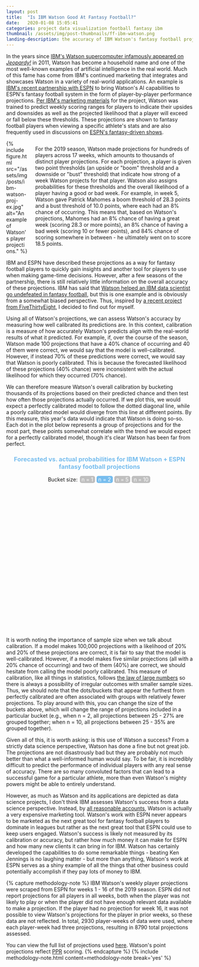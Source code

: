 ```yaml
---
layout: post
title:  "Is IBM Watson Good At Fantasy Football?"
date:   2020-01-08 15:05:41
categories: project data visualization football fantasy ibm
thumbnail: /assets/img/post-thumbnails/ff-ibm-watson.png
landing-description: the accuracy of IBM Watson's fantasy football projections
---
```


In the years since [IBM's Watson supercomputer infamously appeared on *Jeopardy!*](https://www.nytimes.com/2011/02/17/science/17jeopardy-watson.html) in 2011, Watson has become a household name and one of the most well-known examples of artificial intelligence in the real world. Much of this fame has come from IBM's continued marketing that integrates and showcases Watson in a variety of real-world applications. An example is [IBM's recent partnership with ESPN](https://www.ibm.com/sports/fantasy/) to bring Watson's AI capabilities to ESPN's fantasy football system in the form of player-by-player performance projections. [Per IBM's marketing materials](https://www.youtube.com/watch?v=uDeP5b3iKfU) for the project, Watson was trained to predict weekly scoring ranges for players to indicate their upsides and downsides as well as the projected likelihood that a player will exceed or fall below these thresholds. These projections are shown to fantasy football players when viewing a specific athlete's stats and are also frequently used in discussions on [ESPN's fantasy-driven shows](https://www.espn.com/watch/series/e2d4e77d-6242-42d3-a6db-e749751f0ef4/the-fantasy-show).

<div class='columns two'>
    <div class='column'>
        {% include figure.html src="/assets/img/posts/ibm-watson-proj-ex.jpg" alt="An example of Watson's player projections." %}
    </div>
    <div class='column'>
        <p>For the 2019 season, Watson made projections for hundreds of players across 17 weeks, which amounts to thousands of distinct player projections. For each projection, a player is given two point thresholds (an upside or "boom" threshold and a downside or "bust" threshold) that indicate how strong of a week Watson projects for that player. Watson also assigns probabilities for these thresholds and the overall likelihood of a player having a good or bad week. For example, in week 5, Watson gave Patrick Mahomes a boom threshold of 28.3 points and a bust threshold of 10.0 points, where each had an 8% chance of occurring. This means that, based on Watson's projections, Mahomes had an 8% chance of having a great week (scoring 28.3 or more points), an 8% chance of having a bad week (scoring 10 or fewer points), and 84% chance of scoring somewhere in between - he ultimately went on to score 18.5 points.</p>
    </div>
</div>

IBM and ESPN have described these projections as a way for fantasy football players to quickly gain insights and another tool for players to use when making game-time decisions. However, after a few seasons of the partnership, there is still relatively little information on the overall accuracy of these projections. IBM has said that [Watson helped an IBM data scientist go undefeated in fantasy football](https://www.ibm.com/thought-leadership/fantasy-football/index.html), but this is one example and is obviously from a somewhat biased perspective. Thus, inspired by [a recent project from FiveThirtyEight](https://projects.fivethirtyeight.com/checking-our-work/), I decided to find out for myself.

Using all of Watson's projections, we can assess Watson's accuracy by measuring how well calibrated its predictions are. In this context, calibration is a measure of how accurately Watson's predicts align with the real-world results of what it predicted. For example, if, over the course of the season, Watson made 100 projections that have a 40% chance of occurring and 40 of them were correct, we would say that the model is well-calibrated. However, if instead 70% of these predictions were correct, we would say that Watson is poorly calibrated. This is because the forecasted likelihood of these projections (40% chance) were inconsistent with the actual likelihood for which they occurred (70% chance).

We can therefore measure Watson's overall calibration by bucketing thousands of its projections based on their predicted chance and then test how often those projections actually occurred. If we plot this, we would expect a perfectly calibrated model to follow the dotted diagonal line, while a poorly calibrated model would diverge from this line at different points. By this measure, this year's data would indicate that Watson is doing so-so. Each dot in the plot below represents a group of projections and for the most part, these points somewhat correlate with the trend we would expect for a perfectly calibrated model, though it's clear Watson has been far from perfect.

<div id="d3-ff-ibm-container">
    <div id="d3-ff-ibm-title">
        <h3>Forecasted vs. actual probabilities for IBM Watson + ESPN fantasy football projections</h3>
        <p>Bucket size: <span class="bucket-button">n = 1</span><span class="bucket-button selected">n = 2</span><span class="bucket-button">n = 5</span><span class="bucket-button">n = 10</span></p>
    </div>
    <svg id="d3-ff-ibm">
    </svg>
</div>

It is worth noting the importance of sample size when we talk about calibration. If a model makes 100,000 projections with a likelihood of 20% and 20% of these projections are correct, it is fair to say that the model is well-calibrated. However, if a model makes five similar projections (all with a 20% chance of occurring) and two of them (40%) are correct, we should hesitate from calling the model poorly calibrated. This measure of calibration, like all things in statistics, follows [the law of large numbers](https://en.wikipedia.org/wiki/Law_of_large_numbers) so there is always a possibility of irregular outcomes with smaller sample sizes. Thus, we should note that the dots/buckets that appear the furthest from perfectly calibrated are often associated with groups with relatively fewer projections. To play around with this, you can change the size of the buckets above, which will change the range of projections included in a particular bucket (e.g., when n = 2, all projections between 25 - 27% are grouped together; when n = 10, all projections between 25 - 35% are grouped together).

Given all of this, it is worth asking: is this use of Watson a success? From a strictly data science perspective, Watson has done a fine but not great job. The projections are not disastrously bad but they are probably not much better than what a well-informed human would say. To be fair, it is incredibly difficult to predict the performance of individual players with any real sense of accuracy. There are so many convoluted factors that can lead to a successful game for a particular athlete, more than even Watson's mighty powers might be able to entirely understand.

However, as much as Watson and its applications are depicted as data science projects, I don't think IBM assesses Watson's success from a data science perspective. Instead, by [all reasonable accounts](https://gizmodo.com/why-everyone-is-hating-on-watson-including-the-people-w-1797510888), Watson is actually a very expensive marketing tool. Watson's work with ESPN never appears to be marketed as the next great tool for fantasy football players to dominate in leagues but rather as the next great tool that ESPN could use to keep users engaged. Watson's success is likely not measured by its calibration or accuracy, but rather how much money it can make for ESPN and how many new clients it can bring in for IBM. Watson has certainly developed the capabilities to do some remarkable things - beating Ken Jennings is no laughing matter - but more than anything, Watson's work at ESPN serves as a shiny example of all the things that other business could potentially accomplish if they pay lots of money to IBM.

{% capture methodology-note %}
IBM Watson's weekly player projections were scraped from ESPN for weeks 1 - 16 of the 2019 season. ESPN did not report projections for all players in all weeks, both when the player was not likely to play or when the player did not have enough relevant data available to make a projection. If the player had no projection for week 16, it was not possible to view Watson's projections for the player in prior weeks, so these data are not reflected. In total, 2930 player-weeks of data were used, where each player-week had three projections, resulting in 8790 total projections assessed.

You can view the full list of projections used <a href="/projects/fantasy-football/data/ibm-watson-ff-projections-2019.csv">here</a>. Watson's point projections reflect <a href="https://www.nbcsports.com/bayarea/49ers/what-ppr-means-fantasy-football-and-three-picks-target-draft">PPR</a> scoring.
{% endcapture %}
{% include methodology-note.html content=methodology-note break='yes' %}

<style>
#d3-ff-ibm-container {
    width: 100%;
}

#d3-ff-ibm {
    width: 100%;
    height: 400px;
}

#d3-ff-ibm-title h3 {
    text-align: center;
    color: #77bdee;
}

#d3-ff-ibm-title p {
    margin: 5px 0 0 0;
    text-align: center;
    font-size: 14px;
}

.bucket-button {
    padding: 1px 5px;
    margin: 0 2px;
    background-color: #bfbfbf;
    border-radius: 5px;
    color: white;
    cursor: pointer;
}

.bucket-button.selected {
    background-color: #77bdee;
}

text.axis-label {
    text-anchor: middle;
    font-size: 13px;
    font-weight: bold;
}

text#guideline-label {
    fill: #bfbfbf;
}

line#guideline {
    stroke: #bfbfbf;
    stroke-dasharray: 3 3;
}

circle.bucket {
    fill: #77bdee;
    stroke: black;
}

span.tooltip-highlight {
    font-weight: bold;
}

</style>

<script>

/*********************/
/*** INIT VARIABLE ***/
/*********************/

let ffibm_svg = d3.select("#d3-ff-ibm");

let margin = {top: 10, right: 15, bottom: 35, left: 45},
    width  = $("#d3-ff-ibm").width() - margin.left - margin.right,
    height = $("#d3-ff-ibm").height() - margin.top - margin.bottom,
    is_mobile = (width >= 470 ? false : true);

// set domains: x = projected probability, y = actual probability
let x = d3.scaleLinear().domain([0, 1]).range([0, width]),
    y = d3.scaleLinear().domain([0, 1]).range([height, 0]),
    r = d3.scaleLinear().range([2, 15]);

// create empty list to store data
let data = [ ];

let bucket_sizes = [1, 2, 5, 10],
    bucket_size = 2;

/********************************/
/*** DECLARE HELPER FUNCTIONS ***/
/********************************/

function render_axes() {
    ffibm_svg.append("g")
        .attr("id", "x-axis")
        .attr("transform", `translate(${margin.left}, ${margin.top + height})`)
        .call(d3.axisBottom(x).ticks(5).tickFormat(d3.format(".0%")));

    ffibm_svg.append("g")
        .attr("id", "y-axis")
        .attr("transform", `translate(${margin.left}, ${margin.top})`)
        .call(d3.axisLeft(y).ticks(5).tickFormat(d3.format(".0%")));

    ffibm_svg.append('text')
        .classed("axis-label", true)
        .attr("id", "x-axis-label")
        .attr("transform", `translate(${margin.left + x(0.5)}, ${margin.top + height + margin.bottom - 5})`)
        .text("Forecasted chance of occurring");

    ffibm_svg.append('text')
        .classed("axis-label", true)
        .attr("id", "y-axis-label")
        .attr("transform", `translate(${margin.left - 35}, ${margin.top + y(0.5)}), rotate(270)`)
        .text("Actual chance of occurring");
}

function render_guideline() {
    ffibm_svg.append("line")
        .attr("id", "guideline")
        .attr("x1", margin.left + x(0))
        .attr("x2", margin.left + x(1))
        .attr("y1", margin.top + y(0))
        .attr("y2", margin.top + y(1));

    ffibm_svg.append("text")
        .classed("axis-label", true)
        .attr("id", "guideline-label")
        .attr("transform", `translate(${margin.left + x(0.8)}, ${margin.top + y(0.8) - 7}), rotate(${Math.atan(height / width) * -180 / Math.PI})`)
        .text("Perfectly calibrated projections");
}

function render_points(bucket_size, animate) {

    // limit data and set radius scale based on data extent
    let data_lim = data.filter((d) => d.bucket_size === bucket_size);
    r.domain(d3.extent(data_lim, (d) => d.n));

    // create circles
    let cs = ffibm_svg.selectAll("circle")
        .data(data_lim).enter()
        .append("circle")
        .classed("bucket", true)
        .attr("id", (d) => "bucket" + d.bucket_size + "-" + Math.round(d.pct * 100))
        .attr("cx", (d) => margin.left + x(d.pct))
        .attr("cy", (d) => margin.top + y(d.accuracy))
        .attr("r", 0);

    // animate (if desired)
    if (animate) cs.transition().duration(200).attr("r", (d) => r(d.n));
    else cs.attr("r", (d) => r(d.n));

    // add tooltips for circles
    new jBox("Tooltip", {
        attach: "circle.bucket",
        content: "...",
        onOpen: function() {
            let d = d3.select(this.source[0]).data()[0];

            this.setContent(`<p>IBM Watson + ESPN made <span class='tooltip-highlight'>${d.n}</span> projections with a probability ${bucket_size === 1 ? "of" : "between"} <span class='tooltip-highlight'>${bucket_range(d.pct * 100, bucket_size)}</span>. They actually occurred <span class='tooltip-highlight'>${Math.round(d.accuracy * 100)}%</span> of the time.</p>`);
        }
    });
}

function bucket_range(pct, bucket_size) {
    let lower = Math.max(0, Math.round((Math.round(pct / bucket_size) - 0.49) * bucket_size)),
        upper = Math.min(100, Math.round((Math.round(pct / bucket_size) + 0.49) * bucket_size));

    return lower + (bucket_size === 1 ? "" : " - " + upper) + "%";
}

function resize() {

    // delete existing elements
    ffibm_svg.selectAll("#x-axis, #y-axis, text.axis-label, line#guideline, circle.bucket").remove();

    // update width properties and scales
    width = $("#d3-ff-ibm").width() - margin.left - margin.right;
    x.range([0, width]);

    // rerender
    render_axes();
    render_guideline();
    render_points(bucket_size, false);
}

/*********************************/
/*** PARSE DATA AND INIT PLOTS ***/
/*********************************/

d3.csv("/projects/fantasy-football/data/ff-ibm-watson-projections.csv", (d) => {
    d.pct = +d.pct;
    d.n = +d.n;
    d.n_correct = +d.n_correct;
    d.bucket_size = +d.bucket_size;
    d.accuracy = +d.accuracy;
    return d;
}, (e, d) => {
    if (e) throw e;

    // store data for later
    for (let i = 0; i < d.length; i++) data.push(d[i]);

    // draw axis, guideline, and initial points
    render_axes();
    render_guideline();
    render_points(bucket_size, true);
});

/*********************************/
/*** PAGE AND BUTTON LISTENERS ***/
/*********************************/

$(window).resize(resize);

$('.bucket-button').click(function() {

    // properly highlight button
    $('.bucket-button').removeClass('selected');
    $(this).addClass('selected');
    
    // update bucket size
    bucket_size = bucket_sizes[$(this).index()];

    // remove points and redraw with right bucket size
    ffibm_svg.selectAll("circle.bucket").remove();
    render_points(bucket_size, true);
})

</script>


